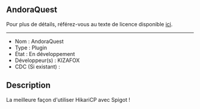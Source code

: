 ## AndoraQuest

Pour plus de détails, référez-vous au texte de licence disponible [ici](LICENSE).

------------------------------------

- Nom : AndoraQuest
- Type : Plugin
- État : En développement
- Développeur(s) : KIZAFOX
- CDC (Si existant) :


## Description
La meilleure façon d'utiliser HikariCP avec Spigot !
